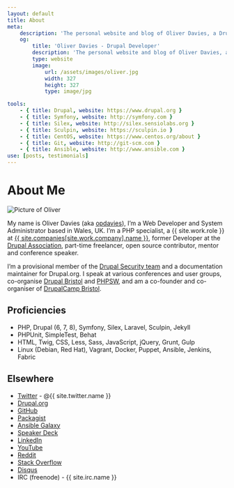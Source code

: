 ```yaml
---
layout: default
title: About
meta:
    description: 'The personal website and blog of Oliver Davies, a Drupal Developer and System Administrator from Wales, UK.'
    og:
        title: 'Oliver Davies - Drupal Developer'
        description: 'The personal website and blog of Oliver Davies, a Drupal Developer and System Administrator from Wales, UK.'
        type: website
        image:
            url: /assets/images/oliver.jpg
            width: 327
            height: 327
            type: image/jpg

tools:
    - { title: Drupal, website: https://www.drupal.org }
    - { title: Symfony, website: http://symfony.com }
    - { title: Silex, website: http://silex.sensiolabs.org }
    - { title: Sculpin, website: https://sculpin.io }
    - { title: CentOS, website: https://www.centos.org/about }
    - { title: Git, website: http://git-scm.com }
    - { title: Ansible, website: http://www.ansible.com }
use: [posts, testimonials]
---
```

# About Me

<img src="{{ site.gravatar.url }}?s=200" alt="Picture of Oliver" class="me img-circle">

My name is Oliver Davies (aka [opdavies][1]), I’m a Web Developer and System Administrator based in Wales, UK. I’m a PHP specialist, a {{ site.work.role }} at [{{ site.companies[site.work.company].name }}][20], former Developer at the [Drupal Association][39], part-time freelancer, open source contributor, mentor and conference speaker.

I’m a provisional member of the [Drupal Security team][14] and a documentation maintainer for Drupal.org. I speak at various conferences and user groups, co-organise [Drupal Bristol][15] and [PHPSW][17], and am a co-founder and co-organiser of [DrupalCamp Bristol][18].

## Proficiencies

- PHP, Drupal (6, 7, 8), Symfony, Silex, Laravel, Sculpin, Jekyll
- PHPUnit, SimpleTest, Behat
- HTML, Twig, CSS, Less, Sass, JavaScript, jQuery, Grunt, Gulp
- Linux (Debian, Red Hat), Vagrant, Docker, Puppet, Ansible, Jenkins, Fabric

## Elsewhere

- [Twitter][21] - @{{ site.twitter.name }}
- [Drupal.org][22]
- [GitHub][23]
- [Packagist][24]
- [Ansible Galaxy][25]
- [Speaker Deck][26]
- [LinkedIn][27]
- [YouTube][28]
- [Reddit][36]
- [Stack Overflow][37]
- [Disqus][38]
- IRC (freenode) - {{ site.irc.name }}

[1]: https://www.google.com/#q=opdavies
[2]: https://www.drupal.org
[3]: http://symfony.com
[4]: http://git-scm.com
[5]: https://en.wikipedia.org/wiki/Linux
[6]: http://www.ansible.com
[7]: https://assoc.drupal.org
[8]: https://www.microserve.io
[9]: http://precedent.com
[10]: http://www.nomensa.com
[11]: https://www.drupal.org/u/opdavies/issue-credits/3060
[12]: https://www.drupal.org/project/user/381388
[13]: https://www.drupal.org/user/381388/people-mentored
[14]: https://www.drupal.org/security-team
[15]: http://www.drupalbristol.org.uk
[16]: https://groups.drupal.org/wales-uk
[17]: https://phpsw.uk
[18]: http://www.drupalcampbristol.co.uk
[19]: {{site.url}}/talks/
[20]: {{site.companies[site.work.company].url}}
[21]: {{site.twitter.url}}
[22]: {{site.drupalorg.url_new}}
[23]: {{site.github.url}}
[24]: {{site.packagist.url}}
[25]: {{site.ansible_galaxy.url}}
[26]: {{site.speakerdeck.url}}
[27]: {{site.linkedin.url}}
[28]: {{site.youtube.channel_url}}
[29]: http://silex.sensiolabs.org
[30]: https://laravel.com
[31]: https://sculpin.io
[32]: https://docs.puppet.com/guides/faq.html#what-is-puppet
[33]: {{site.joindin.url}}
[34]: https://www.ctidigital.com
[35]: {{site.wordpress.url}}
[36]: https://www.reddit.com/user/opdavies
[37]: http://stackoverflow.com/users/3012648/opdavies
[38]: https://disqus.com/by/opdavies
[39]: {{site.companies.drupal_association.url}}
